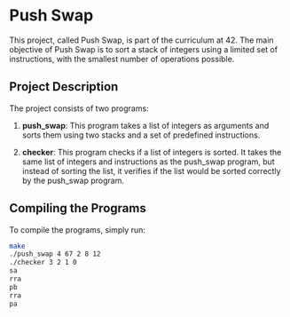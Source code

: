 # Push Swap

This project, called Push Swap, is part of the curriculum at 42. The main objective of Push Swap is to sort a stack of integers using a limited set of instructions, with the smallest number of operations possible.

## Project Description

The project consists of two programs:

1. **push_swap**: This program takes a list of integers as arguments and sorts them using two stacks and a set of predefined instructions.
   
2. **checker**: This program checks if a list of integers is sorted. It takes the same list of integers and instructions as the push_swap program, but instead of sorting the list, it verifies if the list would be sorted correctly by the push_swap program.

## Compiling the Programs

To compile the programs, simply run:

```bash
make
./push_swap 4 67 2 8 12
./checker 3 2 1 0
sa
rra
pb
rra
pa
